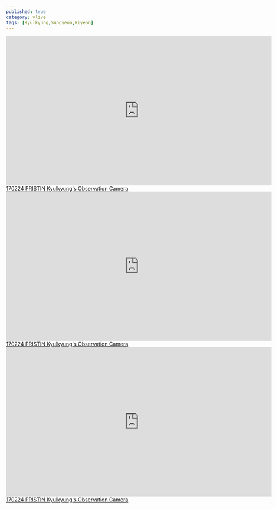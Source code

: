 ```yaml
---
published: true
category: vlive
tags: [Kyulkyung,Sungyeon,Xiyeon]
---
```

<iframe src="http://www.vlive.tv/embed/23764" frameborder="no" scrolling="no" marginwidth="0" marginheight="0" WIDTH="720" HEIGHT="405" allowfullscreen></iframe><br /><a href="" target="_blank">170224 PRISTIN Kyulkyung's Observation Camera</a>

<iframe src="http://www.vlive.tv/embed/23766" frameborder="no" scrolling="no" marginwidth="0" marginheight="0" WIDTH="720" HEIGHT="405" allowfullscreen></iframe><br /><a href="" target="_blank">170224 PRISTIN Kyulkyung's Observation Camera</a>

<iframe src="http://www.vlive.tv/embed/23770" frameborder="no" scrolling="no" marginwidth="0" marginheight="0" WIDTH="720" HEIGHT="405" allowfullscreen></iframe><br /><a href="" target="_blank">170224 PRISTIN Kyulkyung's Observation Camera</a>